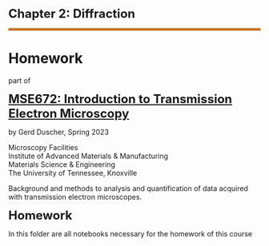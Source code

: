 <font size = "5"> **Chapter 2: Diffraction** </font>


<hr style="height:1px;border-top:4px solid #FF8200" />

# Homework


part of 

<font size = "5"> **[MSE672:  Introduction to Transmission Electron Microscopy](../_MSE672_Intro_TEM.ipynb)**</font>


by Gerd Duscher, Spring 2023

Microscopy Facilities<br>
Institute of Advanced Materials & Manufacturing<br>
Materials Science & Engineering<br>
The University of Tennessee, Knoxville

Background and methods to analysis and quantification of data acquired with transmission electron microscopes.


<font size = "5"> **Homework** </font>

In this folder are all notebooks necessary for the homework of this course